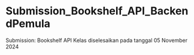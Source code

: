 # Submission_Bookshelf_API_BackendPemula

Submission: Bookshelf API
Kelas diselesaikan pada tanggal 05 November 2024
